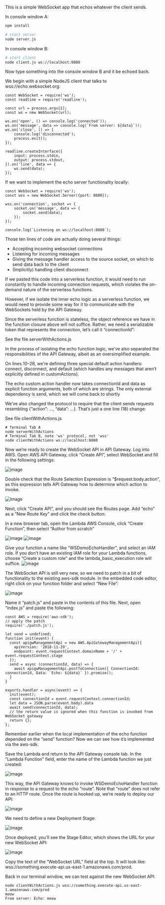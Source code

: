 This is a simple WebSocket app that echos whatever the client sends. 

In console window A:
```bash
npm install

# start server
node server.js
```

In console window B:
```bash
# start client
node client.js ws://localhost:8080
```

Now type something into the console window B and it be echoed back. 

We begin with a simple NodeJS client that talks to wss://echo.websocket.org:

```
const WebSocket = require('ws');
const readline = require('readline');

const url = process.argv[2];
const ws = new WebSocket(url);

ws.on('open', () => console.log('connected'));
ws.on('message', data => console.log(`From server: ${data}`));
ws.on('close', () => {
    console.log('disconnected');
    process.exit();
});

readline.createInterface({
    input: process.stdin,
    output: process.stdout,
}).on('line', data => {
    ws.send(data);
});

```

If we want to implement the echo server functionality locally:

```
const WebSocket = require('ws');
const wss = new WebSocket.Server({port: 8080});

wss.on('connection', socket => {
    socket.on('message', data => {
        socket.send(data);
    });
});

console.log(`Listening on ws://localhost:8080`);
```

Those ten lines of code are actually doing several things:

- Accepting incoming websocket connections
- Listening for incoming messages
- Giving the message handler access to the source socket, on which to send data back to the client
- (Implicitly) handling client disconnect

If we pasted this code into a serverless function, it would need to run constantly to handle incoming connection requests, which violates the on-demand nature of the serverless functions.

However, if we isolate the inner echo logic as a serverless function, we would need to provide some way for it to communicate with the WebSockets held by the API Gateway. 

Since the serverless function is stateless, the object reference we have in the function closure above will not suffice. Rather, we need a serializable token that represents the connection, let’s call it “connectionId”:

See the file serverWithActions.js

In the process of isolating the echo function logic, we’ve also separated the responsibilities of the API Gateway, albeit as an oversimplified example.

On lines 10–28, we’re defining three special default action handlers: connect, disconnect, and default (which handles any messages that aren’t explicitly defined in customActions).

The echo custom action handler now takes connectionId and data as explicit function arguments, both of which are strings. The only external dependency is send, which we will come back to shortly

We’ve also changed the protocol to require that the client sends requests resembling {“action”: …, “data”: …}. That’s just a one line (18) change:

See file clientWithActions.js

```
# Terminal Tab A
node serverWithActions
# Terminal Tab B, note 'ws' protocol, not 'wss'
node clientWithActions ws://localhost:8080
```

Now we’re ready to create the WebSocket API in API Gateway. Log into AWS. Open AWS API Gateway, click “Create API”, select WebSocket and fill in the following settings:

![image](resources/1.png)

Double check that the Route Selection Expression is “$request.body.action”, as this expression tells API Gateway how to determine which action to invoke.

![image](resources/2.png)

Next, click “Create API”, and you should see the Routes page. Add “echo” as a “New Route Key” and click the check button:

In a new browser tab, open the Lambda AWS Console, click “Create Function”, then select “Author from scratch”

![image](resources/3.png)
![image](resources/4.png)


Give your function a name like “WSDemoEchoHandler”, and select an IAM role. If you don’t have an existing IAM role for your Lambda functions, choose “Create a custom role” and the lambda_basic_execution role will suffice.
![image](resources/5.png)

The WebSocket API is still very new, so we need to patch in a bit of functionality to the existing aws-sdk module. In the embedded code editor, right click on your function folder and select “New File”:

![image](resources/6.png)


Name it “patch.js” and paste in the contents of this file. Next, open “index.js” and paste the following:

```
const AWS = require('aws-sdk');
// apply the patch
require('./patch.js');

let send = undefined;
function init(event) {
  const apigwManagementApi = new AWS.ApiGatewayManagementApi({
    apiVersion: '2018-11-29',
    endpoint: event.requestContext.domainName + '/' + event.requestContext.stage
  });
  send = async (connectionId, data) => {
    await apigwManagementApi.postToConnection({ ConnectionId: connectionId, Data: `Echo: ${data}` }).promise();
  }
}

exports.handler = async(event) => {
  init(event);
  const connectionId = event.requestContext.connectionId;
  let data = JSON.parse(event.body).data
  await send(connectionId, data);
  // the return value is ignored when this function is invoked from WebSocket gateway
  return {};
};
```

Remember earlier when the local implementation of the echo function depended on the “send” function? Now we can see how it’s implemented via the aws-sdk.

Save the Lambda and return to the API Gateway console tab. In the “Lambda Function” field, enter the name of the Lambda function we just created:

![image](resources/7.png)

This way, the API Gateway knows to invoke WSDemoEchoHandler function in response to a request to the echo “route”. Note that “route” does not refer to an HTTP route. Once the route is hooked up, we’re ready to deploy our API:

![image](resources/8.png)

We need to define a new Deployment Stage:

![image](resources/9.png)

Once deployed, you’ll see the Stage Editor, which shows the URL for your new WebSocket API:

![image](resources/10.png)

Copy the text of the “WebSocket URL” field at the top. It will look like: wss://something.execute-api.us-east-1.amazonaws.com/prod.

Back in our terminal window, we can test against the new WebSocket API:

```
node clientWithActions.js wss://something.execute-api.us-east-1.amazonaws.com/prod
meow
From server: Echo: meow
```




